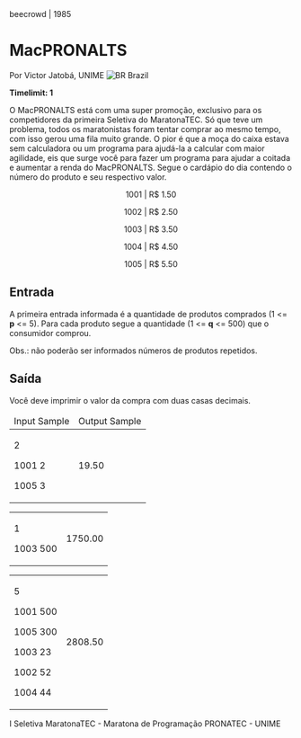 <div class="header">
<span>beecrowd | 1985</span>
<h1>MacPRONALTS</h1>
<div>
<p>Por Victor Jatobá, UNIME <img src="https://resources.beecrowd.com.br/gallery/images/flags/br.gif" alt="BR" /> Brazil</p>
</div>
<strong>Timelimit: 1</strong>
</div>
<div class="problem">
<div class="description">
<p>O MacPRONALTS está com uma super promoção, exclusivo para os competidores da primeira Seletiva do MaratonaTEC. Só que teve um problema, todos os maratonistas foram tentar comprar ao mesmo tempo, com isso gerou uma fila muito grande. O pior é que a moça do caixa estava sem calculadora ou um programa para ajudá-la a calcular com maior agilidade, eis que surge você para fazer um programa para ajudar a coitada e aumentar a renda do MacPRONALTS. Segue o cardápio do dia contendo o número do produto e seu respectivo valor.</p>
<p style="text-align: center;">1001 | R$ 1.50</p>
<p style="text-align: center;">1002 | R$ 2.50</p>
<p style="text-align: center;">1003 | R$ 3.50</p>
<p style="text-align: center;">1004 | R$ 4.50</p>
<p style="text-align: center;">1005 | R$ 5.50</p>
</div>
<h2>Entrada</h2>
<div class="input">
<p>A primeira entrada informada é a quantidade de produtos comprados (1 <= <strong>p</strong> <= 5). Para cada produto segue a quantidade (1 <= <strong>q</strong> <= 500) que o consumidor comprou.</p>
<p>Obs.: não poderão ser informados números de produtos repetidos.</p>
</div>
<h2>Saída</h2>
<div class="output">
<p>Você deve imprimir o valor da compra com duas casas decimais.</p>
</div>
<div class="both"></div>
<table>
<thead>
<tr>
<td>Input Sample</td>
<td>Output Sample</td>
</tr>
</thead>
<tbody>
<tr>
<td class="division">
<p>2</p>
<p>1001 2</p>
<p>1005 3</p>
</td>
<td>
<p>19.50</p>
</td>
</tr>
</tbody>
</table>
<table>
<thead>
</thead>
<tbody>
<tr>
<td class="division">
<p>1</p>
<p>1003 500</p>
</td>
<td>
<p>1750.00</p>
</td>
</tr>
</tbody>
</table>
<table>
<thead>
</thead>
<tbody>
<tr>
<td class="division">
<p>5</p>
<p>1001 500</p>
<p>1005 300</p>
<p>1003 23</p>
<p>1002 52</p>
<p>1004 44</p>
</td>
<td>
<p>2808.50</p>
</td>
</tr>
</tbody>
</table>
<div class="both"></div>
<p class="footer">
I Seletiva MaratonaTEC - Maratona de Programação PRONATEC - UNIME
</p>
</div>
